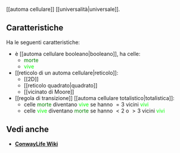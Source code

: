 [[automa cellulare]] [[universalità|universale]].

## Caratteristiche

Ha le seguenti caratteristiche:
- è [[automa cellulare booleano|booleano]], ha celle: 
	- <span style="color: green;">morte</span>
	- <span style="color: lime;">vive</span>
- [[reticolo di un automa cellulare|reticolo]]:
	- [[2D]]
	- [[reticolo quadrato|quadrato]]
	- [[vicinato di Moore]]
- [[regola di transizione]] [[automa cellulare totalistico|totalistica]]:
	- celle <span style="color: green;">morte</span> diventano <span style="color: lime;">vive</span> se hanno $=3$ vicini <span style="color: lime;">vivi</span>
	- celle <span style="color: lime;">vive</span> diventano <span style="color: green;">morte</span> se hanno $<2$ o $>3$ vicini <span style="color: lime;">vivi</span>

## Vedi anche

- [**ConwayLife Wiki**](https://conwaylife.com/wiki/Main_Page)
